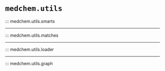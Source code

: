 # `medchem.utils`

::: medchem.utils.smarts

---

::: medchem.utils.matches

---

::: medchem.utils.loader

---

::: medchem.utils.graph